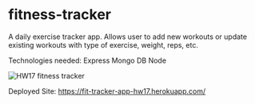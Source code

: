 # fitness-tracker

A daily exercise tracker app. Allows user to add new workouts or update existing workouts with type of exercise, weight, reps, etc.

Technologies needed: 
Express
Mongo DB
Node

![HW17 fitness tracker](https://user-images.githubusercontent.com/73242250/123707925-21adcc00-d830-11eb-8501-9307fe00cce8.gif)

Deployed Site: 
https://fit-tracker-app-hw17.herokuapp.com/
